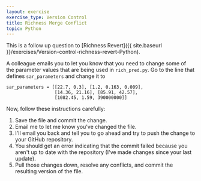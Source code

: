 ```yaml
---
layout: exercise
exercise_type: Version Control
title: Richness Merge Conflict
topic: Python
---
```


This is a follow up question to [Richness Revert]({{ site.baseurl }}/exercises/Version-control-richness-revert-Python).

A colleague emails you to let you know that you need to change some of the
parameter values that are being used in `rich_pred.py`. Go to the line that
defines `sar_parameters` and change it to

```
sar_parameters = [[22.7, 0.3], [1.2, 0.163, 0.009],
                  [14.36, 21.16], [85.91, 42.57],
				  [1082.45, 1.59, 390000000]]
```

Now, follow these instructions carefully:

1.  Save the file and commit the change.
2.  Email me to let me know you've changed the file.
3.  I'll email you back and tell you to go ahead and try to push the change to
    your GitHub repository.
4.  You should get an error indicating that the commit failed because
    you aren't up to date with the repository (I've made changes since
    your last update).
5.  Pull those changes down, resolve any conflicts, and commit the resulting
    version of the file.
